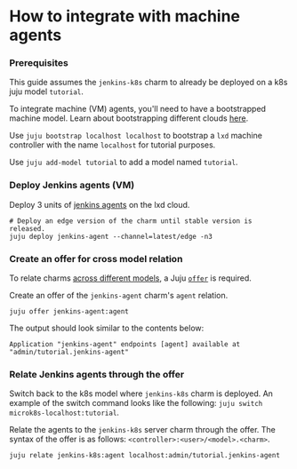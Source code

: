 # How to integrate with machine agents

### Prerequisites

This guide assumes the `jenkins-k8s` charm to already be deployed on a k8s juju model `tutorial`.

To integrate machine (VM) agents, you'll need to have a bootstrapped machine model. Learn about
bootstrapping different clouds
[here](https://documentation.ubuntu.com/juju/3.6/tutorial/#prepare-your-cloud).

Use `juju bootstrap localhost localhost` to bootstrap a `lxd` machine controller with the name
`localhost` for tutorial purposes.

Use `juju add-model tutorial` to add a model named `tutorial`.

<!-- vale Canonical.007-Headings-sentence-case = NO -->
### Deploy Jenkins agents (VM)
<!-- vale Canonical.007-Headings-sentence-case = YES -->

Deploy 3 units of [jenkins agents](https://charmhub.io/jenkins-agent) on the lxd cloud.

```
# Deploy an edge version of the charm until stable version is released.
juju deploy jenkins-agent --channel=latest/edge -n3
```

### Create an offer for cross model relation

To relate charms
[across different models](https://documentation.ubuntu.com/juju/3.6/howto/manage-relations/#add-a-cross-model-relation), a Juju
[`offer`](https://documentation.ubuntu.com/juju/3.6/howto/manage-offers/#integrate-with-an-offer) is
required.

Create an offer of the `jenkins-agent` charm's `agent` relation.

```
juju offer jenkins-agent:agent
```

The output should look similar to the contents below:

```
Application "jenkins-agent" endpoints [agent] available at "admin/tutorial.jenkins-agent"
```

### Relate Jenkins agents through the offer

Switch back to the k8s model where `jenkins-k8s` charm is deployed. An example of the switch
command looks like the following: `juju switch microk8s-localhost:tutorial`.

Relate the agents to the `jenkins-k8s` server charm through the offer.
The syntax of the offer is as follows: `<controller>:<user>/<model>.<charm>`.

```
juju relate jenkins-k8s:agent localhost:admin/tutorial.jenkins-agent
```
